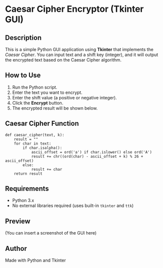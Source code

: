 <h1>Caesar Cipher Encryptor (Tkinter GUI)</h1>

<h2>Description</h2>
    <p>This is a simple Python GUI application using <strong>Tkinter</strong> that implements the <em>Caesar Cipher</em>. 
    You can input text and a shift key (integer), and it will output the encrypted text based on the Caesar Cipher algorithm.</p>

  <h2>How to Use</h2>
    <ol>
        <li>Run the Python script.</li>
        <li>Enter the text you want to encrypt.</li>
        <li>Enter the shift value (a positive or negative integer).</li>
        <li>Click the <strong>Encrypt</strong> button.</li>
        <li>The encrypted result will be shown below.</li>
    </ol>

  <h2>Caesar Cipher Function</h2>
    <pre><code>def caesar_cipher(text, k):
    result = ""
    for char in text:
        if char.isalpha():
            ascii_offset = ord('a') if char.islower() else ord('A')
            result += chr((ord(char) - ascii_offset + k) % 26 + ascii_offset)
        else:
            result += char
    return result
</code></pre>

  <h2>Requirements</h2>
    <ul>
        <li>Python 3.x</li>
        <li>No external libraries required (uses built-in <code>tkinter</code> and <code>ttk</code>)</li>
    </ul>

  <h2>Preview</h2>
    <p>(You can insert a screenshot of the GUI here)</p>

  <h2>Author</h2>
    <p>Made with Python and Tkinter</p>
